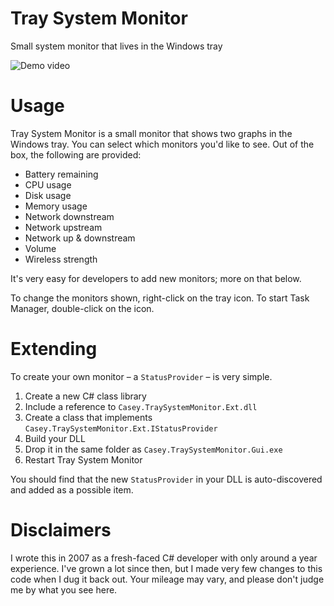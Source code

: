 # Tray System Monitor
Small system monitor that lives in the Windows tray

![Demo video](http://www.caseyliss.com/images/2015/10/tray-system-monitor.gif)

# Usage
Tray System Monitor is a small monitor that shows two graphs in the Windows tray. You can select which monitors you'd like to see. Out of the box, the following are provided:

* Battery remaining
* CPU usage
* Disk usage
* Memory usage
* Network downstream
* Network upstream
* Network up & downstream
* Volume
* Wireless strength

It's very easy for developers to add new monitors; more on that below.

To change the monitors shown, right-click on the tray icon. To start Task Manager, double-click on the icon.

# Extending
To create your own monitor – a `StatusProvider` – is very simple.

1. Create a new C# class library
2. Include a reference to `Casey.TraySystemMonitor.Ext.dll`
3. Create a class that implements `Casey.TraySystemMonitor.Ext.IStatusProvider`
4. Build your DLL
5. Drop it in the same folder as `Casey.TraySystemMonitor.Gui.exe`
6. Restart Tray System Monitor

You should find that the new `StatusProvider` in your DLL is auto-discovered and added as a possible item.

# Disclaimers
I wrote this in 2007 as a fresh-faced C# developer with only around a year experience. I've grown a lot since then, but I made very few changes to this code when I dug it back out. Your mileage may vary, and please don't judge me by what you see here.
